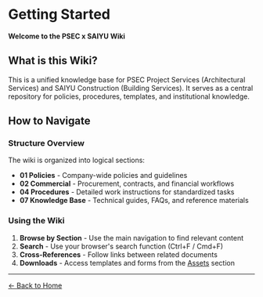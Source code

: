 # Getting Started

**Welcome to the PSEC x SAIYU Wiki**

## What is this Wiki?

This is a unified knowledge base for PSEC Project Services (Architectural Services) and SAIYU Construction (Building Services). It serves as a central repository for policies, procedures, templates, and institutional knowledge.

## How to Navigate

### Structure Overview

The wiki is organized into logical sections:

- **01 Policies** - Company-wide policies and guidelines
- **02 Commercial** - Procurement, contracts, and financial workflows
- **04 Procedures** - Detailed work instructions for standardized tasks
- **07 Knowledge Base** - Technical guides, FAQs, and reference materials


### Using the Wiki

1. **Browse by Section** - Use the main navigation to find relevant content
2. **Search** - Use your browser's search function (Ctrl+F / Cmd+F)
3. **Cross-References** - Follow links between related documents
4. **Downloads** - Access templates and forms from the [Assets](assets/) section


---

[← Back to Home](README.md)